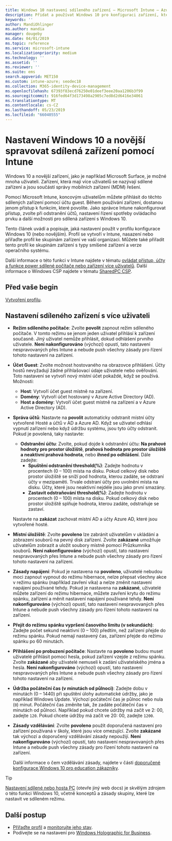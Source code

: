 ```yaml
---
title: Windows 10 nastavení sdíleného zařízení – Microsoft Intune – Azure | Dokumentace Microsoftu
description: Přidat a používat Windows 10 pro konfiguraci zařízení, které jsou sdílená nebo použít víc uživatelů v Microsoft Intune. Zobrazit seznam všech nastavení a co dělají na zařízeních, včetně Microsoft Surface. Řídit účty hostů, Správa účtů a odstranit neaktivní účty, povolit nebo zakázat ukládání do místního úložiště, nastavení napájení a režimu spánku možnosti, vyberte při aktualizace jsou nainstalovány a používat zařízení v prostředí education v profilu konfigurace zařízení.
keywords: ''
author: MandiOhlinger
ms.author: mandia
manager: dougeby
ms.date: 04/01/2019
ms.topic: reference
ms.service: microsoft-intune
ms.localizationpriority: medium
ms.technology: ''
ms.assetid: ''
ms.reviewer: ''
ms.suite: ems
search.appverid: MET150
ms.custom: intune-azure; seodec18
ms.collection: M365-identity-device-management
ms.openlocfilehash: 67393f83ecd76250e01deef3eee20aa1206b3f99
ms.sourcegitcommit: 916fed64f3d173498a2905c7ed8d2d6416e34061
ms.translationtype: MT
ms.contentlocale: cs-CZ
ms.lasthandoff: 05/23/2019
ms.locfileid: "66040555"
---
```

# <a name="windows-10-and-later-settings-to-manage-shared-devices-using-intune"></a>Nastavení Windows 10 a novější spravovat sdílená zařízení pomocí Intune

Windows 10 a novější zařízení, jako je například Microsoft Surface, je možné mnoha uživateli. Zařízení, která mají více uživatelů se nazývají sdílené zařízení a jsou součástí správy mobilních zařízení (MDM) řešení.

Pomocí Microsoft Intune, koncovým uživatelům můžete přihlásit do těchto sdílených zařízení pomocí účtu guest. Během používání zařízení, dostanou jenom přístup k funkcím, které povolíte. Jako správce Intune nakonfigurovat přístup, zvolte při odstranění účtů, nastavení řízení spotřeby ovládacího prvku a další možnosti pro sdílená zařízení s Windows 10.

Tento článek uvádí a popisuje, jaká nastavení použít v profilu konfigurace Windows 10 (nebo novějším). Profil se vytvoří v Intune, nasazení nebo přiřaďte profil ke skupinám zařízení ve vaší organizaci. Můžete také přiřadit tento profil ke skupinám zařízení s typy smíšené zařízení a verze operačního systému.

Další informace o této funkci v Intune najdete v tématu [ovládat přístup, účty a funkce power sdílené počítače nebo zařízení více uživatelů](shared-user-device-settings.md). Další informace o Windows CSP najdete v tématu [SharedPC CSP](https://docs.microsoft.com/windows/client-management/mdm/sharedpc-csp).

## <a name="before-your-begin"></a>Před vaše begin

[Vytvoření profilu](shared-user-device-settings.md).

## <a name="shared-multi-user-device-settings"></a>Nastavení sdíleného zařízení s více uživateli

- **Režim sdíleného počítače**: Zvolte **povolit** zapnout režim sdíleného počítače. V tomto režimu se jenom jeden uživatel přihlásí k zařízení současně. Jiný uživatel nemůže přihlásit, dokud odhlášení prvního uživatele. **Není nakonfigurováno** (výchozí) opustí, tato nastavení nespravovaných přes Intune a nebude push všechny zásady pro řízení tohoto nastavení na zařízení.
- **Účet Guest**: Zvolte možnost hostovaného na obrazovce přihlášení. Účty hostů nevyžadují žádné přihlašovací údaje uživatele nebo ověřování. Toto nastavení se vytvoří nový místní účet pokaždé, když se používá. Možnosti:
  - **Host**: Vytvoří účet guest místně na zařízení.
  - **Domény**: Vytvoří účet hostovaný v Azure Active Directory (AD).
  - **Host a domény**: Vytvoří účet guest místně na zařízení a v Azure Active Directory (AD).
- **Správa účtů**: Nastavte na **povolit** automaticky odstranit místní účty vytvořené Hosté a účtů v AD a Azure AD. Když se uživatel odhlásí vypnutí zařízení nebo když údržbu systému, jsou tyto účty odstranit. Pokud je povolená, taky nastavte:
  - **Odstranění účtu**: Zvolte, pokud dojde k odstranění účtu: **Na prahové hodnoty pro prostor úložiště**, **prahová hodnota pro prostor úložiště a neaktivní prahová hodnota**, nebo **ihned po odhlášení**. Dále zadejte:
    - **Spuštění odstranění threshold(%)**: Zadejte hodnotu v procentech (0 – 100) místa na disku. Pokud celkový disk nebo prostor úložiště se sníží pod hodnota, kterou zadáte, se odstraní účty v mezipaměti. Trvale odstraní účty pro uvolnění místa na disku. Účty, které jsou neaktivní nejdéle jsou jako první smazány.
    - **Zastavit odstraňování threshold(%)**: Zadejte hodnotu v procentech (0 – 100) místa na disku. Pokud celkový disk nebo prostor úložiště splňuje hodnota, kterou zadáte, odstraňuje se zastaví.

  Nastavte na **zakázat** zachovat místní AD a účty Azure AD, které jsou vytvořené hosté.

- **Místní úložiště**: Zvolte **povoleno** lze zabránit uživatelům v ukládání a zobrazení souborů na pevný disk zařízení. Zvolte **zakázané** umožňuje uživatelům zobrazit a uložit soubory místně pomocí Průzkumníka souborů. **Není nakonfigurováno** (výchozí) opustí, tato nastavení nespravovaných přes Intune a nebude push všechny zásady pro řízení tohoto nastavení na zařízení.
- **Zásady napájení**: Pokud je nastavena na **povoleno**, uživatelé nebudou moci zapnout vypnout do režimu hibernace, nelze přepsat všechny akce v režimu spánku (například zavření víka) a nelze změnit nastavení napájení používané tehdy. Pokud je nastavena na **zakázané**, uživatelé můžete zařízení do režimu hibernace, můžete zavření krytu do režimu spánku, zařízení a měnit nastavení napájení používané tehdy. **Není nakonfigurováno** (výchozí) opustí, tato nastavení nespravovaných přes Intune a nebude push všechny zásady pro řízení tohoto nastavení na zařízení.
- **Přejít do režimu spánku vypršení časového limitu (v sekundách)**: Zadejte počet sekund neaktivní (0 – 100) předtím, než zařízení přejde do režimu spánku. Pokud nemají nastavený čas, zařízení přejde do režimu spánku po 60 minutách.
- **Přihlášení po probuzení počítače**: Nastavte na **povoleno** budou muset uživatelé přihlásit pomocí hesla, pokud zařízení vzejde z režimu spánku. Zvolte **zakázané** aby uživatelé nemuseli k zadání uživatelského jména a hesla. **Není nakonfigurováno** (výchozí) opustí, tato nastavení nespravovaných přes Intune a nebude push všechny zásady pro řízení tohoto nastavení na zařízení.
- **Údržba počáteční čas (v minutách od půlnoci)**: Zadejte dobu v minutách (0 – 1440) při spuštění úlohy automatické údržby, jako je například Windows Update. Výchozí počáteční čas je půlnoc nebo nula (`0`) minut. Počáteční čas změníte tak, že zadáte počáteční čas v minutách od půlnoci. Například pokud chcete údržby má začít ve 2: 00, zadejte `120`. Pokud chcete údržby má začít ve 20: 00, zadejte `1200`.
- **Zásady vzdělávání**: Zvolte **povoleno** použít doporučená nastavení pro zařízení používaná v školy, které jsou více omezující. Zvolte **zakázané** tak výchozí a doporučený vzdělávání zásady nepoužijí. **Není nakonfigurováno** (výchozí) opustí, tato nastavení nespravovaných přes Intune a nebude push všechny zásady pro řízení tohoto nastavení na zařízení.

  Další informace o čem vzdělávání zásady, najdete v části [doporučené konfigurace Windows 10 pro education zákazníky](https://docs.microsoft.com/education/windows/configure-windows-for-education).

> [!TIP]
> [Nastavení sdílené nebo hosta PC](https://docs.microsoft.com/windows/configuration/set-up-shared-or-guest-pc) (otevře jiný web docs) je skvělým zdrojem o této funkci Windows 10, včetně konceptů a zásady skupiny, které lze nastavit ve sdíleném režimu.

## <a name="next-steps"></a>Další postup

- [Přiřaďte profil](device-profile-assign.md) a [monitorujte jeho stav](device-profile-monitor.md).
- Podívejte se na nastavení pro [Windows Holographic for Business](shared-user-device-settings-windows-holographic.md).
